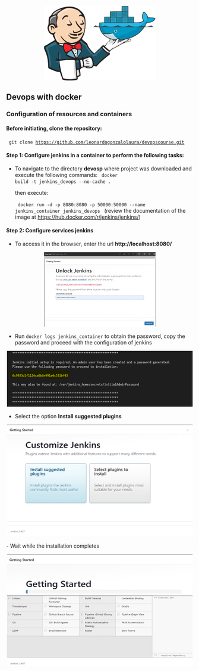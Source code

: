 <p align="center">
<img src="jenkins_docker.png" alt="Description of the image" width="300" height="200" align:"center">
<p>

## Devops with docker

### Configuration of resources and containers

#### Before initiating, clone the repository: 

<code> git clone https://github.com/leonardogonzalolaura/devopscourse.git
</code>


#### Step 1: Configure jenkins in a container to perform the following tasks:

- To navigate to the directory **devosp** where project was downloaded and execute the following commands:
  <code> docker build -t jenkins_devops --no-cache .</code>

  then execute:

  <code> docker run -d -p 8080:8080 -p 50000:50000 --name jenkins_container jenkins_devops </code> (review the documentation of the image at https://hub.docker.com/r/jenkins/jenkins/)

#### Step 2: Configure services jenkins 
- To access it in the browser, enter the url **http://localhost:8080/**

<p align="center">
<img src="getting_started_001.png" alt="Description of the image" width="300" height="200" align:"center">
<p>

- Run <code>docker logs jenkins_container</code> to obtain the password, copy the password and proceed with the configuration of jenkins
<p align="center">
<img src="getting_started_002.png" alt="Description of the image" width="500" height="150" align:"center">
<p>

- Select the option **Install suggested plugins** 
<p align="center">
<img src="getting_started_003.png" alt="Description of the image" width="500" height="300" align:"center">
<p>
- Wait while the installation completes
<p align="center">
<img src="getting_started_004.png" alt="Description of the image" width="500" height="300" align:"center">
<p>





